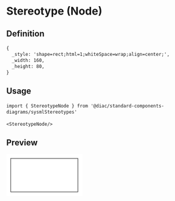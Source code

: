 # Stereotype (Node)

## Definition

```
{
  _style: 'shape=rect;html=1;whiteSpace=wrap;align=center;',
  _width: 160,
  _height: 80,
}
```

## Usage

```
import { StereotypeNode } from '@diac/standard-components-diagrams/sysmlStereotypes'

<StereotypeNode/>
```

## Preview

<img src="./stereotype-node.png" width="200"/>

